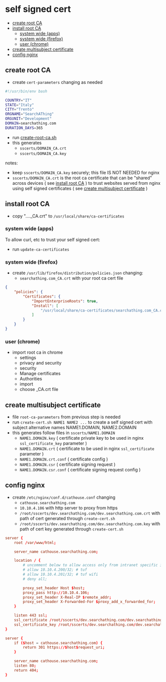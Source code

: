 # self signed cert

- [create root CA](#create-root-ca)
- [install root CA](#install-root-ca)
  - [system wide (apps)](#system-wide-apps)
  - [system wide (firefox)](#system-wide-firefox)
  - [user (chrome)](#user-chrome)
- [create multisubject certificate](#create-multisubject-certificate)
- [config nginx](#config-nginx)

## create root CA

- create `cert-parameters` changing as needed

```sh
#!/usr/bin/env bash

COUNTRY="IT"
STATE="Italy"
CITY="Trento"
ORGNAME="SearchAThing"
ORGUNIT="Development"
DOMAIN=searchathing.com
DURATION_DAYS=365
```

- run [create-root-ca.sh](../_files/create-root-ca.sh)
- this generates
  - `sscerts/DOMAIN_CA.crt`
  - `sscerts/DOMAIN_CA.key`

notes:
- keep `sscerts/DOMAIN_CA.key` securely; this file IS NOT NEEDED for nginx
- `sscerts/DOMAIN_CA.crt` is the root ca certificate that can be "shared" across devices ( see [install root CA](#install-root-ca) ) to trust websites served from nginx using self signed certificates ( see [create multisubject certificate](#create-multisubject-certificate) )

## install root CA

- copy "...._CA.crt" to `/usr/local/share/ca-certificates`

### system wide (apps)

To allow curl, etc to trust your self signed cert:

- run `update-ca-certificates`

### system wide (firefox)

- create `/usr/lib/firefox/distribution/policies.json` changing:
  - `searchathing.com_CA.crt` with your root ca cert file

```json
{
    "policies": {
        "Certificates": {
            "ImportEnterpriseRoots": true,
            "Install": [
                "/usr/local/share/ca-certificates/searchathing.com_CA.crt"
            ]
        }
    }
}
```

### user (chrome)

- import root ca in chrome
    - settings
    - privacy and security
    - security
    - Manage certificates
    - Authorities
    - import
    - choose _CA.crt file

## create multisubject certificate

- file `root-ca-parameters` from previous step is needed
- run `create-cert.sh NAME1 NAME2 ...` to create a self signed cert with subject alternative names NAME1.DOMAIN, NAME2.DOMAIN
- this generates follow files in `sscerts/NAME1.DOMAIN`
  - `NAME1.DOMAIN.key` ( certificate private key to be used in nginx `ssl_certificate_key` parameter )
  - `NAME1.DOMAIN.crt` ( certificate to be used in nginx `ssl_certificate` parameter )
  - `NAME1.DOMAIN.crt.conf` ( certificate config )
  - `NAME1.DOMAIN.csr` ( certificate signing request )
  - `NAME1.DOMAIN.csr.conf` ( certificate signing request config )

## config nginx

- create `/etc/nginx/conf.d/cathouse.conf` changing
  - `cathouse.searchathing.com`
  - `10.10.4.106` with http server to proxy from https
  - `/root/sscerts/dev.searchathing.com/dev.searchathing.com.crt` with path of cert generated through `create-cert.sh`
  - `/root/sscerts/dev.searchathing.com/dev.searchathing.com.key` with path of cert key generated through `create-cert.sh`

```conf
server {
    root /var/www/html;

    server_name cathouse.searchathing.com;

    location / {
        # uncomment below to allow access only from intranet specific ip addresses
        # allow 10.10.4.200/32; # tuf
        # allow 10.10.4.201/32; # tuf wifi
        # deny all;

        proxy_set_header Host $host;
        proxy_pass http://10.10.4.106;
        proxy_set_header X-Real-IP $remote_addr;
        proxy_set_header X-Forwarded-For $proxy_add_x_forwarded_for;
    }

    listen 443 ssl;
    ssl_certificate /root/sscerts/dev.searchathing.com/dev.searchathing.com.crt;
    ssl_certificate_key /root/sscerts/dev.searchathing.com/dev.searchathing.com.key;
}

server {
    if ($host = cathouse.searchathing.com) {
        return 301 https://$host$request_uri;
    }

    server_name cathouse.searchathing.com;
    listen 80;
    return 404;
}
```

